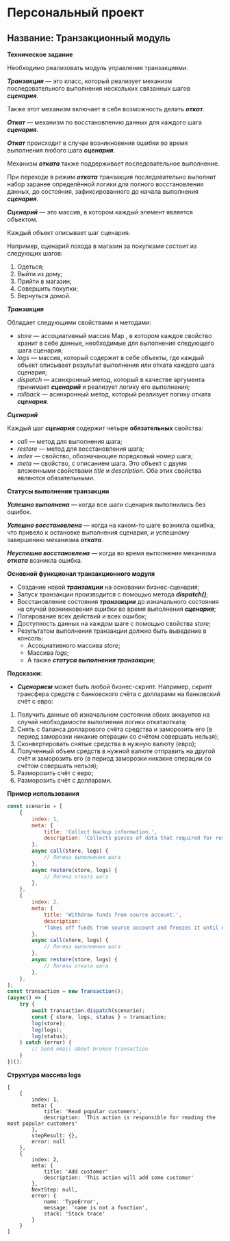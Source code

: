# Персональный проект

## Название: Транзакционный модуль

**Техническое задание**

Необходимо реализовать модуль управления транзакциями.

***Транзакция*** — это класс, который реализует механизм последовательного выполнения
нескольких связанных шагов ***сценария***.

Также этот механизм включает в себя возможность делать ***откат***.

***Откат*** — механизм по восстановлению данных для каждого шага ***сценария***.

***Откат*** происходит в случае возникновения ошибки во время выполнения любого шага
***сценария***.

Механизм ***отката*** также поддерживает последовательное выполнение.

При переходе в режим ***отката*** транзакция последовательно выполнит набор заранее
определённой логики для полного восстановления данных, до состояния,
зафиксированного до начала выполнения ***сценария***.

***Сценарий*** — это массив, в котором каждый элемент является объектом.

Каждый объект описывает шаг сценария.

Например, сценарий похода в магазин за покупками состоит из следующих шагов:

1. Одеться;
2. Выйти из дому;
3. Прийти в магазин;
4. Совершить покупки;
5. Вернуться домой.

***Транзакция***

Обладает следующими свойствами и методами:

- *store* — ассоциативный массив Map , в котором каждое свойство хранит в себе данные, необходимые для выполнения следующего шага сценария;
- *logs* — массив, который содержит в себе объекты, где каждый объект описывает результат выполнения или отката каждого шага сценария;
- *dispatch* — асинхронный метод, который в качестве аргумента принимает ***сценарий*** и реализует логику его выполнения;
- *rollback* — асинхронный метод, который реализует логику отката ***сценария***.

***Сценарий***

Каждый шаг ***сценария*** содержит четыре **обязательных** свойства:

- *call* — метод для выполнения шага;
- *restore* — метод для восстановления шага;
- *index* — свойство, обозначающее порядковый номер шага;
- *meta* — свойство, с описанием шага. Это объект с двумя вложенными свойствами *title* и *description*. Оба этих свойства являются обязательными.

**Статусы выполнения транзакции**

***Успешно выполнена*** — когда все шаги сценария выполнились без ошибок.

***Успешно восстановлена*** — когда на каком-то шаге возникла ошибка, что привело к остановке выполнения сценария, и успешному завершению механизма ***отката***.

***Неуспешно восстановлена*** — когда во время выполнения механизма ***отката*** возникла ошибка.

**Основной функционал транзакционного модуля**

- Создание новой ***транзакции*** на основании бизнес-сценария;
- Запуск транзакции производится с помощью метода ***dispatch()***;
- Восстановление состояния ***транзакции*** до изначального состояния на случай возникновения ошибки во время выполнения ***сценария***;
- Логирование всех действий и всех ошибок;
- Доступность данных на каждом шаге с помощью свойства *store*;
- Результатом выполнения транзакции должно быть выведение в консоль:
    - Ассоциативного массива *store*;
    - Массива *logs*;
    - А также ***статуса выполнения транзакции***;

**Подсказки:**

- ***Сценарием*** может быть любой бизнес-скрипт. Например, скрипт трансфера средств с
банковского счёта с долларами на банковский счёт с евро:
1. Получить данные об изначальном состоянии обоих аккаунтов на случай необходимости выполнения логики откатаотката;
2. Снять с баланса долларового счёта средства и заморозить его (в период заморозки никакие операции со счётом совершать нельзя);
3. Сконвертировать снятые средства в нужную валюту (евро);
4. Полученный объем средств в нужной валюте отправить на другой счёт и заморозить его (в период заморозки никакие операции со счётом совершать нельзя);
5. Разморозить счёт с евро;
6. Разморозить счёт с долларами.

**Пример использования**

```javascript
const scenario = [
    {
        index: 1,
        meta: {
            title: 'Collect backup information.',
            description: 'Collects pieces of data that required for restore scenario',
        },
        async call(store, logs) {
            // Логика выполнения шага
        },
        async restore(store, logs) {
            // Логика отката шага
        },
    },
    {
        index: 2,
        meta: {
            title: 'Withdraw funds from source account.',
            description:
            'Takes off funds from source account and freezes it until entire scenario ends successfully or unsuccessfully.',
        },
        async call(store, logs) {
            // Логика выполнения шага
        },
        async restore(store, logs) {
            // Логика отката шага
        },
    },
];
const transaction = new Transaction();
(async() => {
    try {
        await transaction.dispatch(scenario);
        const { store, logs, status } = transaction;
        log(store);
        log(logs);
        log(status);
    } catch (error) {
        // Send email about broken transaction
    }
})();
```


**Структура массива logs**

```json5
[
    {
        index: 1,
        meta: {
            title: 'Read popular customers',
            description: 'This action is responsible for reading the most popular customers'
        },
        stepResult: {},
        error: null
    },
    {
        index: 2,
        meta: {
            title: 'Add customer'
            description: 'This action will add some customer'
        },
        NextStep: null,
        error: {
            name: 'TypeError',
            message: 'name is not a function',
            stack: 'Stack trace'
        }
    }
]
```

